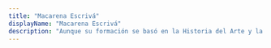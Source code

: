 ```yaml
---
title: "Macarena Escrivá"
displayName: "Macarena Escrivá"
description: "Aunque su formación se basó en la Historia del Arte y la gestión cultural, desde hace algunos años busca el equilibrio entre trabajo y pasión: periodismo y fotografía de viajes y gastronomía. Inquieta y entusiasta, colabora con medios nacionales e internacionales. Síguela para descubrir los sitios de moda pero también lugares recónditos del mundo."
---
```



